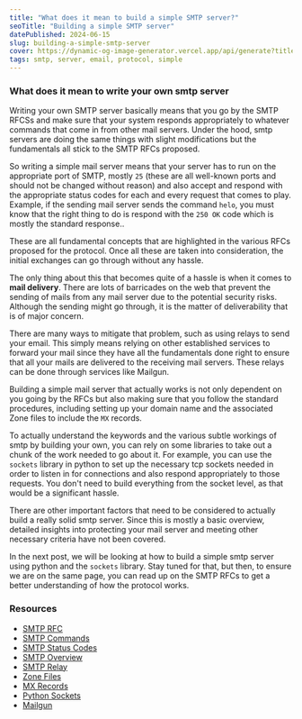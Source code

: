 ```yaml
---
title: "What does it mean to build a simple SMTP server?"
seoTitle: "Building a simple SMTP server"
datePublished: 2024-06-15
slug: building-a-simple-smtp-server
cover: https://dynamic-og-image-generator.vercel.app/api/generate?title=Building+a+simple+mail+server%3A+Prologue&author=Kelvin+Amoaba&websiteUrl=https%3A%2F%2Fkelvinamoaba.com&avatar=https%3A%2F%2Favatars.githubusercontent.com%2Fu%2F97001695%3Fv%3D4&theme=github
tags: smtp, server, email, protocol, simple
---
```


### What does it mean to write your own smtp server

Writing your own SMTP server basically means that you go by the SMTP RFCSs and make sure that your system responds appropriately to whatever commands that come in from other mail servers. Under the hood, smtp servers are doing the same things with slight modifications but the fundamentals all stick to the SMTP RFCs proposed.

So writing a simple mail server means that your server has to run on the appropriate port of SMTP, mostly `25` (these are all well-known ports and should not be changed without reason) and also accept and respond with the appropriate status codes for each and every request that comes to play. Example, if the sending mail server sends the command `helo`, you must know that the right thing to do is respond with the `250 OK` code which is mostly the standard response.. 

These are all fundamental concepts that are highlighted in the various RFCs proposed for the protocol. Once all these are taken into consideration, the initial exchanges can go through without any hassle. 

The only thing about this that becomes quite of a hassle is when it comes to **mail delivery**. There are lots of barricades on the web that prevent the sending of mails from any mail server due to the potential security risks. Although the sending might go through, it is the matter of deliverability that is of major concern. 

There are many ways to mitigate that problem, such as using relays to send your email. This simply means relying on other established services to forward your mail since they have all the fundamentals done right to ensure that all your mails are delivered to the receiving mail servers. These relays can be done through services like Mailgun.

Building a simple mail server that actually works is not only dependent on you going by the RFCs but also making sure that you follow the standard procedures, including setting up your domain name and the associated Zone files to include the `MX` records.

To actually understand the keywords and the various subtle workings of smtp by building your own, you can rely on some libraries to take out a chunk of the work needed to go about it. For example, you can use the `sockets` library in python to set up the necessary tcp sockets needed in order to listen in for connections and also respond appropriately to those requests. You don't need to build everything from the socket level, as that would be a significant hassle.

There are other important factors that need to be considered to actually build a really solid smtp server. Since this is mostly a basic overview, detailed insights into protecting your mail server and meeting other necessary criteria have not been covered.

In the next post, we will be looking at how to build a simple smtp server using python and the `sockets` library. Stay tuned for that, but then, to ensure we are on the same page, you can read up on the SMTP RFCs to get a better understanding of how the protocol works. 

### Resources
- [SMTP RFC](https://tools.ietf.org/html/rfc5321)
- [SMTP Commands](https://www.geeksforgeeks.org/smtp-commands/)
- [SMTP Status Codes](https://en.wikipedia.org/wiki/List_of_SMTP_server_return_codes)
- [SMTP Overview](https://en.wikipedia.org/wiki/Simple_Mail_Transfer_Protocol)
- [SMTP Relay](https://en.wikipedia.org/wiki/Email_relay)
- [Zone Files](https://en.wikipedia.org/wiki/Zone_file)
- [MX Records](https://en.wikipedia.org/wiki/MX_record)
- [Python Sockets](https://docs.python.org/3/library/socket.html)
- [Mailgun](https://www.mailgun.com/)